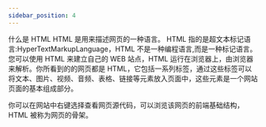 ```yaml
---
sidebar_position: 4
---
```


什么是 HTML HTML 是用来描述网页的一种语言。 HTML 指的是超文本标记语言:HyperTextMarkupLanguage，HTML 不是一种编程语言,而是一种标记语言。您可以使用 HTML 来建立自己的 WEB 站点，HTML 运行在浏览器上，由浏览器来解析。你所看到的的网页都是 HTML，它包括一系列标签，通过这些标签可以将文本、图片、视频、音频、表格、链接等元素放入页面中，这些元素是一个网站页面的基本组成部分。

你可以在网站中右键选择查看网页源代码，可以浏览该网页的前端基础结构，HTML 被称为网页的骨架。
